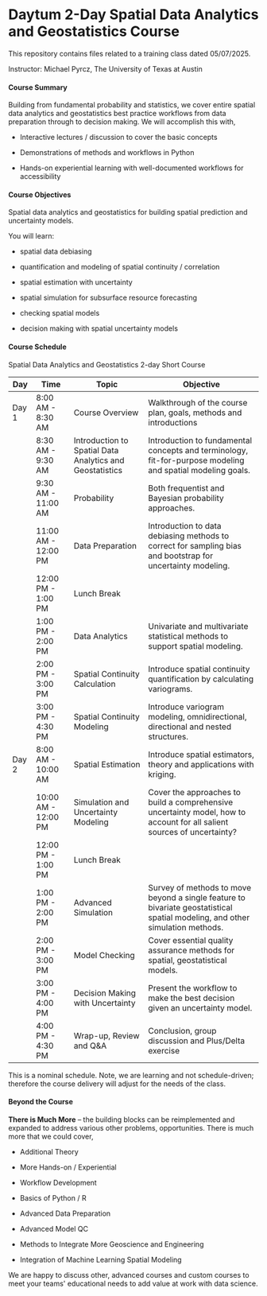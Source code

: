 # Daytum 2-Day Spatial Data Analytics and Geostatistics Course 

This repository contains files related to a training class dated 05/07/2025.

Instructor: Michael Pyrcz, The University of Texas at Austin

#### Course Summary

Building from fundamental probability and statistics, we cover entire spatial data analytics and geostatistics best practice workflows from data preparation through to decision making. We will accomplish this with,

* Interactive lectures / discussion to cover the basic concepts

* Demonstrations of methods and workflows in Python 

* Hands-on experiential learning with well-documented workflows for accessibility


#### Course Objectives

Spatial data analytics and geostatistics for building spatial prediction and uncertainty models.

You will learn:

* spatial data debiasing

* quantification and modeling of spatial continuity / correlation

* spatial estimation with uncertainty

* spatial simulation for subsurface resource forecasting

* checking spatial models

* decision making with spatial uncertainty models

#### Course Schedule

Spatial Data Analytics and Geostatistics 2-day Short Course

| Day   | Time                  | Topic                                  | Objective                                                                                      |
|-------|-----------------------|----------------------------------------|------------------------------------------------------------------------------------------------|
| Day 1 | 8:00 AM - 8:30 AM     | Course Overview                        | Walkthrough of the course plan, goals, methods and introductions                               |
|       | 8:30 AM - 9:30 AM     | Introduction to Spatial Data Analytics and Geostatistics | Introduction to fundamental concepts and terminology, fit-for-purpose modeling and spatial modeling goals. |
|       | 9:30 AM - 11:00 AM    | Probability                            | Both frequentist and Bayesian probability approaches.                                          |
|       | 11:00 AM - 12:00 PM   | Data Preparation                       | Introduction to data debiasing methods to correct for sampling bias and bootstrap for uncertainty modeling. |
|       | 12:00 PM - 1:00 PM    | Lunch Break                            |                                                                                                |
|       | 1:00 PM - 2:00 PM     | Data Analytics                         | Univariate and multivariate statistical methods to support spatial modeling.                   |
|       | 2:00 PM - 3:00 PM     | Spatial Continuity Calculation         | Introduce spatial continuity quantification by calculating variograms.                         |
|       | 3:00 PM - 4:30 PM     | Spatial Continuity Modeling            | Introduce variogram modeling, omnidirectional, directional and nested structures.              |
| Day 2 | 8:00 AM - 10:00 AM    | Spatial Estimation                     | Introduce spatial estimators, theory and applications with kriging.                            |
|       | 10:00 AM - 12:00 PM   | Simulation and Uncertainty Modeling    | Cover the approaches to build a comprehensive uncertainty model, how to account for all salient sources of uncertainty? |
|       | 12:00 PM - 1:00 PM    | Lunch Break                            |                                                                                                |
|       | 1:00 PM - 2:00 PM     | Advanced Simulation                    | Survey of methods to move beyond a single feature to bivariate geostatistical spatial modeling, and other simulation methods. |
|       | 2:00 PM - 3:00 PM     | Model Checking                         | Cover essential quality assurance methods for spatial, geostatistical models.                  |
|       | 3:00 PM - 4:00 PM     | Decision Making with Uncertainty       | Present the workflow to make the best decision given an uncertainty model.                     |
|       | 4:00 PM - 4:30 PM     | Wrap-up, Review and Q&A                | Conclusion, group discussion and Plus/Delta exercise                                           |

This is a nominal schedule. Note, we are learning and not schedule-driven; therefore the course delivery will adjust for the needs of the class. 

#### Beyond the Course

**There is Much More** – the building blocks can be reimplemented and expanded to address various other problems, opportunities. There is much more that we could cover,

* Additional Theory

* More Hands-on / Experiential

* Workflow Development

* Basics of Python / R

* Advanced Data Preparation

* Advanced Model QC

* Methods to Integrate More Geoscience and Engineering

* Integration of Machine Learning Spatial Modeling

We are happy to discuss other, advanced courses and custom courses to meet your teams' educational needs to add value at work with data science.

